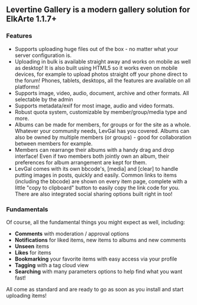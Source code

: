 ## Levertine Gallery is a modern gallery solution for ElkArte 1.1.7+

### Features
- Supports uploading huge files out of the box - no matter what your server configuration is.
- Uploading in bulk is available straight away and works on mobile as well as desktop! It is also built using HTML5 so it works even on mobile devices, for example to upload photos straight off your phone direct to the forum! Phones, tablets, desktops, all the features are available on all platforms!
- Supports image, video, audio, document, archive and other formats.  All selectable by the admin
- Supports metadata/exif for most image, audio and video formats.
- Robust quota system, customizable by member/group/media type and more.
- Albums can be made for members, for groups or for the site as a whole. Whatever your community needs, LevGal has you covered. Albums can also be owned by multiple members (or groups) - good for collaboration between members for example.
- Members can rearrange their albums with a handy drag and drop interface! Even if two members both jointly own an album, their preferences for album arrangement are kept for them.
- LevGal comes with its own bbcode's, [media] and [clear] to handle putting images in posts, quickly and easily. Common links to items (including the bbcode) are shown on every item page, complete with a little "copy to clipboard" button to easily copy the link code for you. There are also integrated social sharing options built right in too!

### Fundamentals
Of course, all the fundamental things you might expect as well, including:

- __Comments__ with moderation / approval options
- __Notifications__ for liked items, new items to albums and new comments
- __Unseen__ items
- __Likes__ for items
- __Bookmarking__ your favorite items with easy access via your profile
- __Tagging__ with a tag cloud view
- __Searching__ with many parameters options to help find what you want fast!

All come as standard and are ready to go as soon as you install and start uploading items!